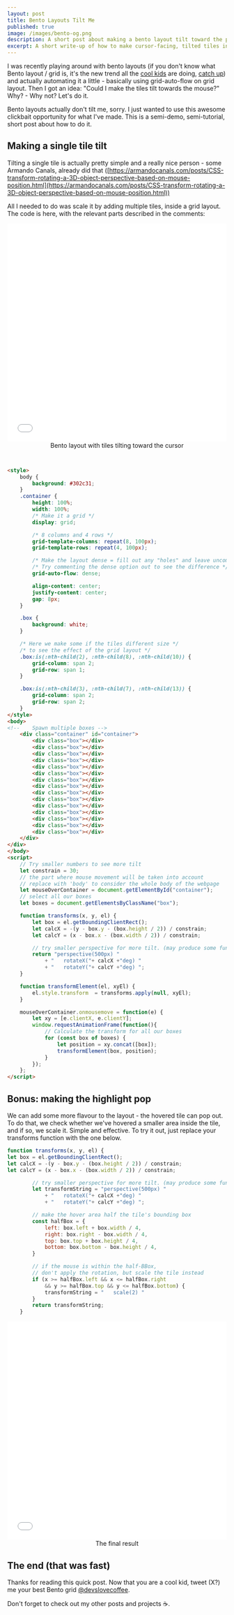```yaml
---
layout: post
title: Bento Layouts Tilt Me
published: true
image: /images/bento-og.png
description: A short post about making a bento layout tilt toward the pointer using HTML, javascript and css.
excerpt: A short write-up of how to make cursor-facing, tilted tiles in a bento grid.
---
```


I was recently playing around with bento layouts (if you don't know what Bento layout / grid is, it's the new trend all the [cool kids](https://bentogrids.com) are doing, [catch up](https://www.webdesignerdepot.com/2023/07/what-is-the-bento-ui-trend-and-how-can-you-get-started/)) and actually automating it a little - basically using grid-auto-flow on grid layout. Then I got an idea: "Could I make the tiles tilt towards the mouse?" Why? - Why not? Let's do it.

Bento layouts actually don't tilt me, sorry. I just wanted to use this awesome clickbait opportunity for what I've made. This is a semi-demo, semi-tutorial, short post about how to do it.

## Making a single tile tilt

Tilting a single tile is actually pretty simple and a really nice person - some Armando Canals, already did that ([https://armandocanals.com/posts/CSS-transform-rotating-a-3D-object-perspective-based-on-mouse-position.html](https://armandocanals.com/posts/CSS-transform-rotating-a-3D-object-perspective-based-on-mouse-position.html))

All I needed to do was scale it by adding multiple tiles, inside a grid layout. The code is here, with the relevant parts described in the comments:

<iframe loading="lazy" title="The bento layout with tiles tilting towards the cursor" src="../public/bento-showcase/index-basic.html" height="500px" width="100%" style="border:none;"></iframe>
<figcaption align = "center">Bento layout with tiles tilting toward the cursor</figcaption>

```html


<style>
    body {
        background: #302c31;
    }
    .container {
        height: 100%;
        width: 100%;
        /* Make it a grid */
        display: grid;

        /* 8 columns and 4 rows */
        grid-template-columns: repeat(8, 100px);
        grid-template-rows: repeat(4, 100px);

        /* Make the layout dense = fill out any "holes" and leave uncompleted rows if necessary */
        /* Try commenting the dense option out to see the difference */
        grid-auto-flow: dense;

        align-content: center;
        justify-content: center;
        gap: 8px;
    }

    .box {
        background: white;
    }

    /* Here we make some if the tiles different size */
    /* to see the effect of the grid layout */
    .box:is(:nth-child(2), :nth-child(8), :nth-child(10)) {
        grid-column: span 2;
        grid-row: span 1;
    }

    .box:is(:nth-child(3), :nth-child(7), :nth-child(13)) {
        grid-column: span 2;
        grid-row: span 2;
    }
</style>
<body>
<!--    Spawn multiple boxes -->
    <div class="container" id="container">
        <div class="box"></div>
        <div class="box"></div>
        <div class="box"></div>
        <div class="box"></div>
        <div class="box"></div>
        <div class="box"></div>
        <div class="box"></div>
        <div class="box"></div>
        <div class="box"></div>
        <div class="box"></div>
        <div class="box"></div>
        <div class="box"></div>
        <div class="box"></div>
        <div class="box"></div>
        <div class="box"></div>
    </div>
</div>
</body>
<script>
    // Try smaller numbers to see more tilt
    let constrain = 30;
    // the part where mouse movement will be taken into account
    // replace with 'body' to consider the whole body of the webpage
    let mouseOverContainer = document.getElementById("container");
    // select all our boxes
    let boxes = document.getElementsByClassName("box");

    function transforms(x, y, el) {
        let box = el.getBoundingClientRect();
        let calcX = -(y - box.y - (box.height / 2)) / constrain;
        let calcY = (x - box.x - (box.width / 2)) / constrain;

        // try smaller perspective for more tilt. (may produce some fun artifacts)
        return "perspective(500px) "
            + "   rotateX("+ calcX +"deg) "
            + "   rotateY("+ calcY +"deg) ";
    }

    function transformElement(el, xyEl) {
        el.style.transform  = transforms.apply(null, xyEl);
    }

    mouseOverContainer.onmousemove = function(e) {
        let xy = [e.clientX, e.clientY];
        window.requestAnimationFrame(function(){
            // Calculate the transform for all our boxes
            for (const box of boxes) {
                let position = xy.concat([box]);
                transformElement(box, position);
            }
        });
    };
</script>
```

## Bonus: making the highlight pop

We can add some more flavour to the layout - the hovered tile can pop out. To do that, we check whether we've hovered a smaller area inside the tile, and if so, we scale it. Simple and effective. To try it out, just replace your transforms function with the one below.

```javascript
function transforms(x, y, el) {
let box = el.getBoundingClientRect();
let calcX = -(y - box.y - (box.height / 2)) / constrain;
let calcY = (x - box.x - (box.width / 2)) / constrain;

        // try smaller perspective for more tilt. (may produce some fun artifacts)
        let transformString = "perspective(500px) "
            + "   rotateX("+ calcX +"deg) "
            + "   rotateY("+ calcY +"deg) ";

        // make the hover area half the tile's bounding box
        const halfBox = {
            left: box.left + box.width / 4,
            right: box.right - box.width / 4,
            top: box.top + box.height / 4,
            bottom: box.bottom - box.height / 4,
        }

        // if the mouse is within the half-BBox, 
        // don't apply the rotation, but scale the tile instead
        if (x >= halfBox.left && x <= halfBox.right
            && y >= halfBox.top && y <= halfBox.bottom) {
            transformString = "   scale(2) "
        }
        return transformString;
    }
```
<iframe loading="lazy" title="The final result with tiles enlarging on hover" src="../public/bento-showcase/index-advanced.html" height="500px" width="100%" style="border:none;"></iframe>
<figcaption align = "center">The final result</figcaption>

## The end (that was fast)

Thanks for reading this quick post. Now that you are a cool kid, tweet (X?) me your best Bento grid <a href="https://x.com/devslovecoffee" target="_blank">@devslovecoffee</a>. 

Don't forget to check out my other posts and projects ☕.

